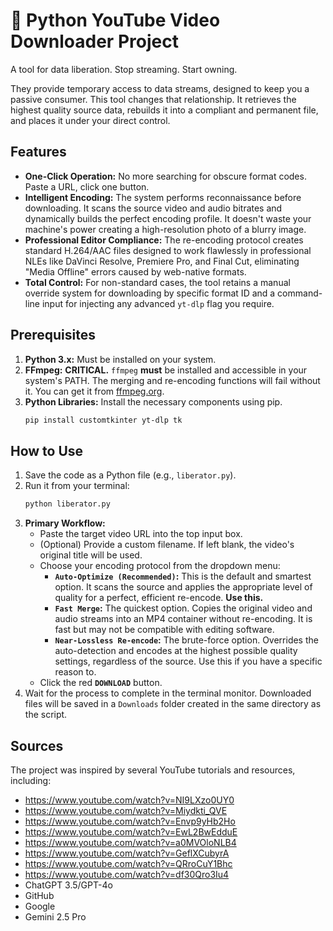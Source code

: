 # 🎥 Python YouTube Video Downloader Project

A tool for data liberation. Stop streaming. Start owning.

They provide temporary access to data streams, designed to keep you a passive consumer. This tool changes that relationship. It retrieves the highest quality source data, rebuilds it into a compliant and permanent file, and places it under your direct control.

## Features

*   **One-Click Operation:** No more searching for obscure format codes. Paste a URL, click one button.
*   **Intelligent Encoding:** The system performs reconnaissance before downloading. It scans the source video and audio bitrates and dynamically builds the perfect encoding profile. It doesn't waste your machine's power creating a high-resolution photo of a blurry image.
*   **Professional Editor Compliance:** The re-encoding protocol creates standard H.264/AAC files designed to work flawlessly in professional NLEs like DaVinci Resolve, Premiere Pro, and Final Cut, eliminating "Media Offline" errors caused by web-native formats.
*   **Total Control:** For non-standard cases, the tool retains a manual override system for downloading by specific format ID and a command-line input for injecting any advanced `yt-dlp` flag you require.

## Prerequisites

1.  **Python 3.x:** Must be installed on your system.
2.  **FFmpeg:** **CRITICAL.** `ffmpeg` **must** be installed and accessible in your system's PATH. The merging and re-encoding functions will fail without it. You can get it from [ffmpeg.org](https://ffmpeg.org/download.html).
3.  **Python Libraries:** Install the necessary components using pip.
    ```bash
    pip install customtkinter yt-dlp tk
    ```

## How to Use

1.  Save the code as a Python file (e.g., `liberator.py`).
2.  Run it from your terminal:
    ```bash
    python liberator.py
    ```
3.  **Primary Workflow:**
    *   Paste the target video URL into the top input box.
    *   (Optional) Provide a custom filename. If left blank, the video's original title will be used.
    *   Choose your encoding protocol from the dropdown menu:
        *   **`Auto-Optimize (Recommended)`:** This is the default and smartest option. It scans the source and applies the appropriate level of quality for a perfect, efficient re-encode. **Use this.**
        *   **`Fast Merge`:** The quickest option. Copies the original video and audio streams into an MP4 container without re-encoding. It is fast but may not be compatible with editing software.
        *   **`Near-Lossless Re-encode`:** The brute-force option. Overrides the auto-detection and encodes at the highest possible quality settings, regardless of the source. Use this if you have a specific reason to.
    *   Click the red **`DOWNLOAD`** button.
4.  Wait for the process to complete in the terminal monitor. Downloaded files will be saved in a `Downloads` folder created in the same directory as the script.

## Sources

The project was inspired by several YouTube tutorials and resources, including:

* https://www.youtube.com/watch?v=NI9LXzo0UY0
* https://www.youtube.com/watch?v=Miydkti_QVE
* https://www.youtube.com/watch?v=Envp9yHb2Ho
* https://www.youtube.com/watch?v=EwL2BwEdduE
* https://www.youtube.com/watch?v=a0MVOloNLB4
* https://www.youtube.com/watch?v=GeflXCubyrA
* https://www.youtube.com/watch?v=QRroCuY1Bhc
* https://www.youtube.com/watch?v=df30Qro3Iu4
* ChatGPT 3.5/GPT-4o
* GitHub
* Google
* Gemini 2.5 Pro
